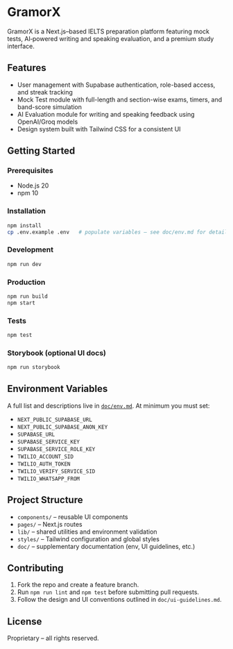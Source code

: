 # GramorX

GramorX is a Next.js–based IELTS preparation platform featuring mock tests, AI‑powered writing and speaking evaluation, and a premium study interface.

## Features
- User management with Supabase authentication, role-based access, and streak tracking  
- Mock Test module with full-length and section-wise exams, timers, and band-score simulation  
- AI Evaluation module for writing and speaking feedback using OpenAI/Groq models  
- Design system built with Tailwind CSS for a consistent UI

## Getting Started

### Prerequisites
- Node.js 20  
- npm 10

### Installation
```bash
npm install
cp .env.example .env   # populate variables – see doc/env.md for details
```

### Development

```bash
npm run dev
```

### Production

```bash
npm run build
npm start
```

### Tests

```bash
npm test
```

### Storybook (optional UI docs)

```bash
npm run storybook
```

## Environment Variables

A full list and descriptions live in [`doc/env.md`](doc/env.md). At minimum you must set:

* `NEXT_PUBLIC_SUPABASE_URL`
* `NEXT_PUBLIC_SUPABASE_ANON_KEY`
* `SUPABASE_URL`
* `SUPABASE_SERVICE_KEY`
* `SUPABASE_SERVICE_ROLE_KEY`
* `TWILIO_ACCOUNT_SID`
* `TWILIO_AUTH_TOKEN`
* `TWILIO_VERIFY_SERVICE_SID`
* `TWILIO_WHATSAPP_FROM`

## Project Structure

* `components/` – reusable UI components
* `pages/` – Next.js routes
* `lib/` – shared utilities and environment validation
* `styles/` – Tailwind configuration and global styles
* `doc/` – supplementary documentation (env, UI guidelines, etc.)

## Contributing

1. Fork the repo and create a feature branch.
2. Run `npm run lint` and `npm test` before submitting pull requests.
3. Follow the design and UI conventions outlined in `doc/ui-guidelines.md`.

## License

Proprietary – all rights reserved.

